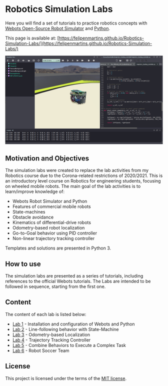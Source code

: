 # Robotics Simulation Labs
Here you will find a set of tutorials to practice robotics concepts with [Webots Open-Source Robot Simulator](https://cyberbotics.com/) and [Python](https://www.python.org/). 

This page is available at: [https://felipenmartins.github.io/Robotics-Simulation-Labs/](https://felipenmartins.github.io/Robotics-Simulation-Labs/)

![screenshot_Webots](screenshot_Webots.png)

## Motivation and Objectives
The simulation labs were created to replace the lab activities from my Robotics course due to the Corona-related restrictions of 2020/2021. This is an introductory level course on Robotics for engineering students, focusing on wheeled mobile robots. The main goal of the lab activities is to learn/improve knowledge of:

 - Webots Robot Simulator and Python
 - Features of commercial mobile robots
 - State-machines
 - Obstacle avoidance
 - Kinematics of differential-drive robots
 - Odometry-based robot localization
 - Go-to-Goal behavior using PID controller
 - Non-linear trajectory tracking controller

Templates and solutions are presented in Python 3.

## How to use
The simulation labs are presented as a series of tutorials, including references to the official Webots tutorials. The Labs are intended to be followed in sequence, starting from the first one.

## Content
The content of each lab is listed below:

- [Lab 1](/Lab1/ReadMe.md) - Installation and configuration of Webots and Python
- [Lab 2](/Lab2/ReadMe.md) - Line-following behavior with State-Machine
- [Lab 3](/Lab3/ReadMe.md) - Odometry-based Localization
- [Lab 4](/Lab4/ReadMe.md) - Trajectory Tracking Controller
- [Lab 5](/Lab5/ReadMe.md) - Combine Behaviors to Execute a Complex Task
- [Lab 6](/Lab6/ReadMe.md) - Robot Soccer Team

## License
This project is licensed under the terms of the [MIT license](/LICENSE).
